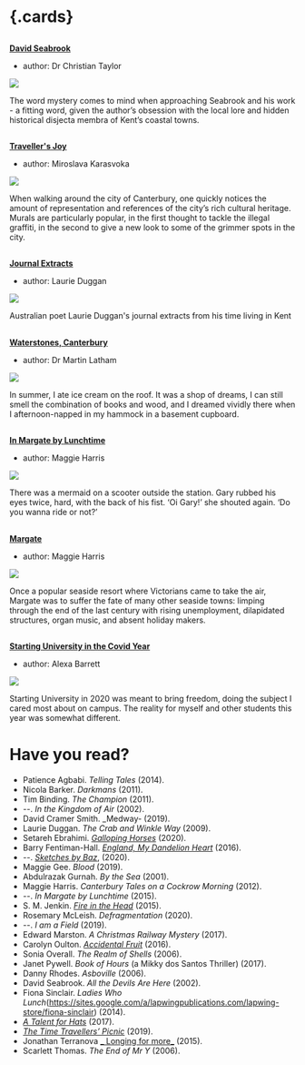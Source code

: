 <param ve-config 
       title="21st Century"
       banner="images/Millenium%20Mural.jpg">

# {.cards}

##
**[David Seabrook](21c-seabrook-biography)**

- author: Dr Christian Taylor

![](https://iiif.juncture-digital.org/thumbnail?url=https://raw.githubusercontent.com/kent-map/kent/main/images/thumbnails/21c.jpg)

The word mystery comes to mind when approaching Seabrook and his work - a fitting word, given the author’s obsession with the local lore and hidden historical disjecta membra of Kent’s coastal towns.

##
**[Traveller's Joy](21c-travellers-joy)**

- author: Miroslava Karasvoka

![](https://iiif.juncture-digital.org/thumbnail?url=https://raw.githubusercontent.com/kent-map/kent/main/21c/images/TravellersJoyMJC.jpg)

When walking around the city of Canterbury, one quickly notices the amount of representation and references of the city’s rich cultural heritage. Murals are particularly popular, in the first thought to tackle the illegal graffiti, in the second to give a new look to some of the grimmer spots in the city. 

##
**[Journal Extracts](21c-kent-journal-extracts)**

- author: Laurie Duggan

![](https://iiif.juncture-digital.org/thumbnail?url=https://raw.githubusercontent.com/kent-map/kent/main/21c/images/Faversham%20across%20Ham%20Marshes%201.jpeg)

Australian poet Laurie Duggan's journal extracts from his time living in Kent

##
**[Waterstones, Canterbury](21c-waterstones-canterbury)**

- author: Dr Martin Latham

![](https://iiif.juncture-digital.org/thumbnail?url=https://raw.githubusercontent.com/kent-map/kent/main/21c/images/Waterstones%20rocking%20horses.jpg)

In summer, I ate ice cream on the roof. It was a shop of dreams, I can still smell the combination of books and wood, and I dreamed vividly there when I afternoon-napped in my hammock in a basement cupboard.

##
**[In Margate by Lunchtime](21c-margate-lunchtime)**

- author: Maggie Harris

![](https://iiif.juncture-digital.org/thumbnail?url=https://raw.githubusercontent.com/kent-map/kent/main/21c/images/eliot5.JPG)

There was a mermaid on a scooter outside the station. Gary rubbed his eyes twice, hard, with the back of his fist. ‘Oi Gary!’ she shouted again. ‘Do you wanna ride or not?’

##
**[Margate](21c-margate)**

- author: Maggie Harris

![](https://iiif.juncture-digital.org/thumbnail?url=https://raw.githubusercontent.com/kent-map/kent/main/21c/images/Margate%20signs.jpg)

Once a popular seaside resort where Victorians came to take the air, Margate was to suffer the fate of many other seaside towns: limping through the end of the last century with rising unemployment, dilapidated structures, organ music, and absent holiday makers.

##
**[Starting University in the Covid Year](21c-canterbury-covid)**

- author: Alexa Barrett

![](https://iiif.juncture-digital.org/thumbnail?url=https://stor.artstor.org/stor/2b076d61-1920-4e76-aced-2a3b0d7e7512)

Starting University in 2020 was meant to bring freedom, doing the subject I cared most about on campus. The reality for myself and other students this year was somewhat different.

# Have you read?

- Patience Agbabi. _Telling Tales_ (2014).  
- Nicola Barker. _Darkmans_ (2011).  
- Tim Binding. _The Champion_ (2011).  
- --. _In the Kingdom of Air_ (2002).  
- David Cramer Smith. _Medway- (2019).  
- Laurie Duggan. _The Crab and Winkle Way_ (2009).  
- Setareh Ebrahimi. [_Galloping Horses_](https://www.wordsmithery.info/setarehebrahimi) (2020).  
- Barry Fentiman-Hall. [_England, My Dandelion Heart_](https://www.wordsmithery.info/bfh-books) (2016).  
- --. [_Sketches by Baz_](https://www.wordsmithery.info/bfh-books), (2020). 
- Maggie Gee. _Blood_ (2019).
- Abdulrazak Gurnah. _By the Sea_ (2001).  
- Maggie Harris. _Canterbury Tales on a Cockrow Morning_ (2012).  
- --. _In Margate by Lunchtime_ (2015).  
- S. M. Jenkin. [_Fire in the Head_]( https://www.wordsmithery.info/fire-in-the-head) (2015).  
- Rosemary McLeish. _Defragmentation_ (2020).  
- --. _I am a Field_ (2019).  
- Edward Marston. _A Christmas Railway Mystery_ (2017).  
- Carolyn Oulton. [_Accidental Fruit_](https://www.worplepress.com/accidental-fruit/?fbclid=IwAR0iMTicaIsO_Ae8HdZ08m0KgQSvmjydKumvlC5uE1KUtVJb6sX7WMbuZag) (2016).  
- Sonia Overall. _The Realm of Shells_ (2006).  
- Janet Pywell. _Book of Hours_ (a Mikky dos Santos Thriller) (2017).  
- Danny Rhodes. _Asboville_ (2006).  
- David Seabrook. _All the Devils Are Here_ (2002).  
- Fiona Sinclair. _Ladies Who Lunch_(https://sites.google.com/a/lapwingpublications.com/lapwing-store/fiona-sinclair) (2014).  
- [_A Talent for Hats_](https://www.dempseyandwindle.com/fionasinclair.html) (2017).  
- [_The Time Travellers’ Picnic_](https://www.dempseyandwindle.com/fionasinclair.html) (2019).  
- Jonathan Terranova [_ Longing for more_]( https://www.wordsmithery.info/longing-for-more) (2015).  
- Scarlett Thomas. _The End of Mr Y_ (2006).